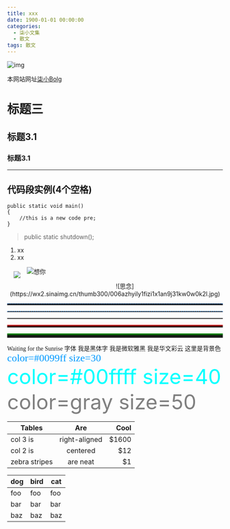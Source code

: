 ```yaml
---
title: xxx
date: 1900-01-01 00:00:00
categories:
  - 柒小文集
  - 散文
tags: 散文
---
```


<!-- more -->

![img](/imgs/1501298595409.jpg)

本网站网址[柒小Bolg](http://qixiao.me)

# 标题三
## 标题3.1
### 标题3.1
---
## 代码段实例(4个空格) ##

    public static void main()
    {
        //this is a new code pre;
    }

> public static shutdown();

1. xx
2. xx

<img src="/imgs/1501298595409.jpg" style="float:left;padding: 5px 5px 5px 5px; margin: 5px 10px 5px 10px;">

![想你](/imgs/1501298595409.jpg)

<div align=center>
![思念](https://wx2.sinaimg.cn/thumb300/006azhyily1fizi1x1an9j31kw0w0k2l.jpg)
</div>

<hr style=" height:2px;border:none;border-top:2px dotted #185598;" />

<hr style="height:1px;border:none;border-top:1px dashed #0066CC;" />

<hr style="height:1px;border:none;border-top:1px solid #555555;" />

<hr style="height:3px;border:none;border-top:3px double red;" />

<hr style="height:5px;border:none;border-top:5px ridge green;" />

<font style="font-family: 'Waiting for the Sunrise', cursive;">Waiting for the Sunrise 字体</font>
<font face="黑体">我是黑体字</font>
<font face="微软雅黑">我是微软雅黑</font>
<font face="STCAIYUN">我是华文彩云</font>
<font bgcolor=00ff00>这里是背景色</font>
<font color=#0099ff size=5 face="黑体">color=#0099ff size=30</font>
<font color=#00ffff size=10>color=#00ffff size=40</font>
<font color=gray size=20>color=gray size=50</font>

| Tables        | Are           | Cool  |
| ------------- |:-------------:| -----:|
| col 3 is      | right-aligned | $1600 |
| col 2 is      | centered      |   $12 |
| zebra stripes | are neat      |    $1 |

dog | bird | cat
----|------|----
foo | foo  | foo
bar | bar  | bar
baz | baz  | baz